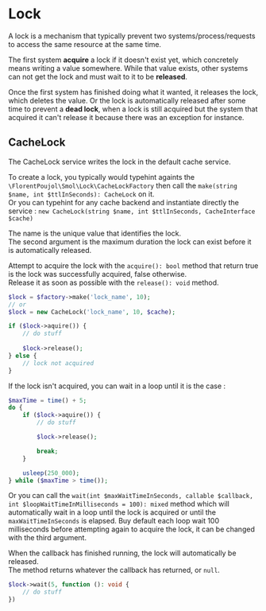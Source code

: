 # Lock

A lock is a mechanism that typically prevent two systems/process/requests to access the same resource at the same time. 

The first system **acquire** a lock if it doesn't exist yet, which concretely means writing a value somewhere.
While that value exists, other systems can not get the lock and must wait to it to be **released**.

Once the first system has finished doing what it wanted, it releases the lock, which deletes the value.
Or the lock is automatically released after some time to prevent a **dead lock**, when a lock is still acquired but the system that acquired it can't release it because there was an exception for instance.  

## CacheLock

The CacheLock service writes the lock in the default cache service.

To create a lock, you typically would typehint againts the `\FlorentPoujol\Smol\Lock\CacheLockFactory` then call the `make(string $name, int $ttlInSeconds): CacheLock` on it.  
Or you can typehint for any cache backend and instantiate directly the service : `new CacheLock(string $name, int $ttlInSeconds, CacheInterface $cache)`

The name is the unique value that identifies the lock.    
The second argument is the maximum duration the lock can exist before it is automatically released.

Attempt to acquire the lock with the `acquire(): bool` method that return true is the lock was successfully acquired, false otherwise.  
Release it as soon as possible with the `release(): void` method.

```php
$lock = $factory->make('lock_name', 10);
// or 
$lock = new CacheLock('lock_name', 10, $cache);

if ($lock->aquire()) {
    // do stuff 
    
    $lock->release();    
} else {
    // lock not acquired
}
```

If the lock isn't acquired, you can wait in a loop until it is the case :

```php
$maxTime = time() + 5; 
do {
    if ($lock->aquire()) {
        // do stuff

        $lock->release();

        break;    
    }

    usleep(250_000);
} while ($maxTime > time());
```

Or you can call the `wait(int $maxWaitTimeInSeconds, callable $callback, int $loopWaitTimeInMilliseconds = 100): mixed` method which will automatically wait in a loop until the lock is acquired or until the `maxWaitTimeInSeconds` is elapsed.
Buy default each loop wait 100 milliseconds before attempting again to acquire the lock, it can be changed with the third argument.

When the callback has finished running, the lock will automatically be released.  
The method returns whatever the callback has returned, or `null`.

```php
$lock->wait(5, function (): void {
    // do stuff
})
```
